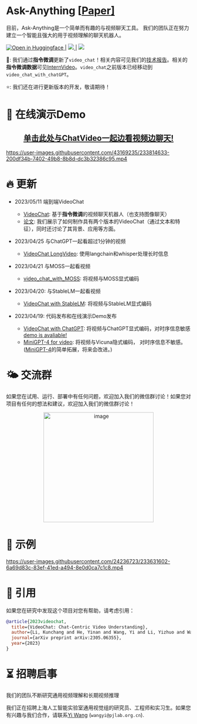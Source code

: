 # Ask-Anything \[[Paper\]](https://arxiv.org/pdf/2305.06355.pdf)

目前，Ask-Anything是一个简单而有趣的与视频聊天工具。
我们的团队正在努力建立一个智能且强大的用于视频理解的聊天机器人。

 <a src="https://img.shields.io/badge/%F0%9F%A4%97-Open%20in%20Spaces-blue" href="https://huggingface.co/spaces/ynhe/AskAnything">
    <img src="https://img.shields.io/badge/%F0%9F%A4%97-Open%20in%20Spaces-blue" alt="Open in Huggingface">
</a> | <a src="https://img.shields.io/discord/1099920215724277770?label=Discord&logo=discord" href="https://discord.gg/A2Ex6Pph6A">
    <img src="https://img.shields.io/discord/1099920215724277770?label=Discord&logo=discord">
</a> | <a src="https://img.shields.io/badge/GPU%20Demo-Open-green?logo=alibabacloud" href="https://ask.opengvlab.com">
    <img src="https://img.shields.io/badge/GPU%20Demo-Open-green?logo=alibabacloud"> 
</a>

🚀: 我们通过**指令微调**更新了`video_chat`！相关内容可见我们的[技术报告](https://arxiv.org/pdf/2305.06355.pdf)。相关的**指令微调数据**可见[InternVideo](https://github.com/OpenGVLab/InternVideo/tree/main/Data/instruction_data)。`video_chat`之前版本已经移动到`video_chat_with_chatGPT`。

⭐️: 我们还在进行更新版本的开发，敬请期待！

# :movie_camera: 在线演示Demo


<div align=center><h2><a href="https://ask.opengvlab.com">单击此处与ChatVideo一起边看视频边聊天!</a></h2></div>


https://user-images.githubusercontent.com/43169235/233814633-200df34b-7402-49b8-8b8d-dc3b32386c95.mp4


# :fire: 更新
- 2023/05/11 端到端VideoChat
  - [VideoChat](./video_chat/): 基于**指令微调**的视频聊天机器人（也支持图像聊天）
  - [论文](https://arxiv.org/pdf/2305.06355.pdf): 我们展示了如何制作具有两个版本的VideoChat（通过文本和特征），同时还讨论了其背景、应用等方面。

- 2023/04/25 与ChatGPT一起看超过1分钟的视频
  - [VideoChat LongVideo](https://github.com/OpenGVLab/Ask-Anything/tree/long_video_support/): 使用langchain和whisper处理长时信息

- 2023/04/21 与MOSS一起看视频
  - [video_chat_with_MOSS](./video_chat_with_MOSS/): 将视频与MOSS显式编码

- 2023/04/20: 与StableLM一起看视频
  - [VideoChat with StableLM](./video_chat_with_StableLM/): 将视频与StableLM显式编码

- 2023/04/19: 代码发布和在线演示Demo发布
  - [VideoChat with ChatGPT](./video_chat_with_ChatGPT): 将视频与ChatGPT显式编码，对时序信息敏感 [demo is avaliable!](https://ask.opengvlab.com)
  - [MiniGPT-4 for video](./video_miniGPT4/): 将视频与Vicuna隐式编码， 对时序信息不敏感。 ([MiniGPT-4](https://github.com/Vision-CAIR/MiniGPT-4)的简单拓展，将来会改进。)

# 🌤️ 交流群

如果您在试用、运行、部署中有任何问题，欢迎加入我们的微信群讨论！如果您对项目有任何的想法和建议，欢迎加入我们的微信群讨论！

<p align="center"><img width="300" alt="image" src="https://s1.ax1x.com/2023/05/11/p9rBdaT.jpg"></p> 

# :speech_balloon: 示例
https://user-images.githubusercontent.com/24236723/233631602-6a69d83c-83ef-41ed-a494-8e0d0ca7c1c8.mp4

# :page_facing_up: 引用

如果您在研究中发现这个项目对您有帮助，请考虑引用：
```BibTeX
@article{2023videochat,
  title={VideoChat: Chat-Centric Video Understanding},
  author={Li, Kunchang and He, Yinan and Wang, Yi and Li, Yizhuo and Wang, Wenhai and Luo, Ping and Wang, Yali and Wang, Limin and Qiao, Yu},
  journal={arXiv preprint arXiv:2305.06355},
  year={2023}
}
```

# :hourglass_flowing_sand: 招聘启事

我们的团队不断研究通用视频理解和长期视频推理

我们正在招聘上海人工智能实验室通用视觉组的研究员、工程师和实习生。如果您有兴趣与我们合作，请联系[Yi Wang](https://shepnerd.github.io/) (`wangyi@pjlab.org.cn`).

